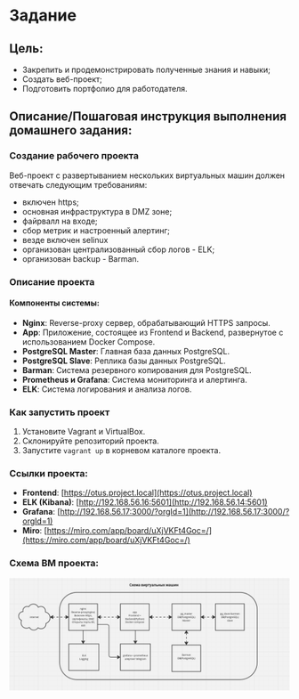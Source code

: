 # Задание

## Цель:
- Закрепить и продемонстрировать полученные знания и навыки;
- Создать веб-проект;
- Подготовить портфолио для работодателя.

## Описание/Пошаговая инструкция выполнения домашнего задания:
### Создание рабочего проекта

Веб-проект с развертыванием нескольких виртуальных машин должен отвечать следующим требованиям:

- включен https;
- основная инфраструктура в DMZ зоне;
- файрвалл на входе;
- сбор метрик и настроенный алертинг;
- везде включен selinux 
- организован централизованный сбор логов - ELK;
- организован backup - Barman.

### Описание проекта

#### Компоненты системы:
- **Nginx**: Reverse-proxy сервер, обрабатывающий HTTPS запросы.
- **App**: Приложение, состоящее из Frontend и Backend, развернутое с использованием Docker Compose.
- **PostgreSQL Master**: Главная база данных PostgreSQL.
- **PostgreSQL Slave**: Реплика базы данных PostgreSQL.
- **Barman**: Система резервного копирования для PostgreSQL.
- **Prometheus и Grafana**: Система мониторинга и алертинга.
- **ELK**: Система логирования и анализа логов.

### Как запустить проект

1. Установите Vagrant и VirtualBox.
2. Склонируйте репозиторий проекта.
3. Запустите `vagrant up` в корневом каталоге проекта.

### Ссылки проекта:

- **Frontend**: [https://otus.project.local](https://otus.project.local)
- **ELK (Kibana)**: [http://192.168.56.16:5601](http://192.168.56.14:5601)
- **Grafana**: [http://192.168.56.17:3000/?orgId=1](http://192.168.56.17:3000/?orgId=1)
- **Miro**: [https://miro.com/app/board/uXjVKFt4Goc=/](https://miro.com/app/board/uXjVKFt4Goc=/)

### Схема ВМ проекта:   

![vms.png](vms.png)